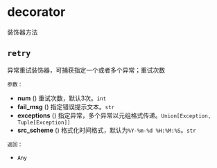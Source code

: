 # decorator
装饰器方法

## `retry`
异常重试装饰器，可捕获指定一个或者多个异常；重试次数

`参数：`
* **num** () 重试次数，默认3次。`int`
* **fail_msg** () 指定错误提示文本。`str`
* **exceptions** () 指定异常，多个异常以元组格式传递。`Union[Exception, Tuple[Exception]]`
* **src_scheme** () 格式化时间格式，默认为`%Y-%m-%d %H:%M:%S`。`str`

`返回：`
* `Any`